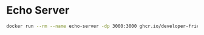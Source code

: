 # Echo Server

```bash
docker run --rm --name echo-server -dp 3000:3000 ghcr.io/developer-friendly/echo-server
```
